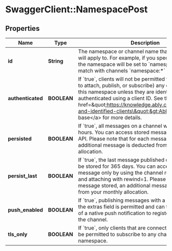 # SwaggerClient::NamespacePost

## Properties
Name | Type | Description | Notes
------------ | ------------- | ------------- | -------------
**id** | **String** | The namespace or channel name that the channel rule will apply to. For example, if you specify &#x60;namespace&#x60; the namespace will be set to &#x60;namespace&#x60; and will match with channels &#x60;namespace:*&#x60; and &#x60;namespace&#x60;. | 
**authenticated** | **BOOLEAN** | If &#x60;true&#x60;, clients will not be permitted to use (including to attach, publish, or subscribe) any channels within this namespace unless they are identified, that is, authenticated using a client ID. See the &lt;a href&#x3D;\&quot;https://knowledge.ably.com/authenticated-and-identified-clients\&quot;&gt;Ably Knowledge base&lt;/a&gt; for more details. | [optional] [default to false]
**persisted** | **BOOLEAN** | If &#x60;true&#x60;, all messages on a channel will be stored for 24 hours. You can access stored messages via the History API. Please note that for each message stored, an additional message is deducted from your monthly allocation. | [optional] [default to false]
**persist_last** | **BOOLEAN** | If &#x60;true&#x60;, the last message published on a channel will be stored for 365 days. You can access the stored message only by using the channel rewind mechanism and attaching with rewind&#x3D;1. Please note that for each message stored, an additional message is deducted from your monthly allocation. | [optional] [default to false]
**push_enabled** | **BOOLEAN** | If &#x60;true&#x60;, publishing messages with a push payload in the extras field is permitted and can trigger the delivery of a native push notification to registered devices for the channel. | [optional] [default to false]
**tls_only** | **BOOLEAN** | If &#x60;true&#x60;, only clients that are connected using TLS will be permitted to subscribe to any channels within this namespace. | [optional] [default to false]


